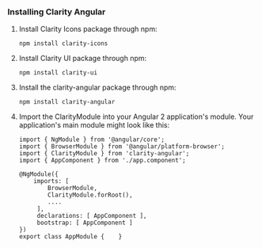 ### Installing Clarity Angular

1. Install Clarity Icons package through npm:
    ```
    npm install clarity-icons
    ```

2. Install Clarity UI package through npm:
    ```
    npm install clarity-ui
    ```

3. Install the clarity-angular package through npm:
    ```
    npm install clarity-angular
    ```

4. Import the ClarityModule into your Angular 2 application's module.  Your application's main module might look like this:
    ```
    import { NgModule } from '@angular/core';
    import { BrowserModule } from '@angular/platform-browser';
    import { ClarityModule } from 'clarity-angular';
    import { AppComponent } from './app.component';

    @NgModule({
        imports: [
            BrowserModule,
            ClarityModule.forRoot(),
            ....
         ],
         declarations: [ AppComponent ],
         bootstrap: [ AppComponent ]
    })
    export class AppModule {    }
    ```
